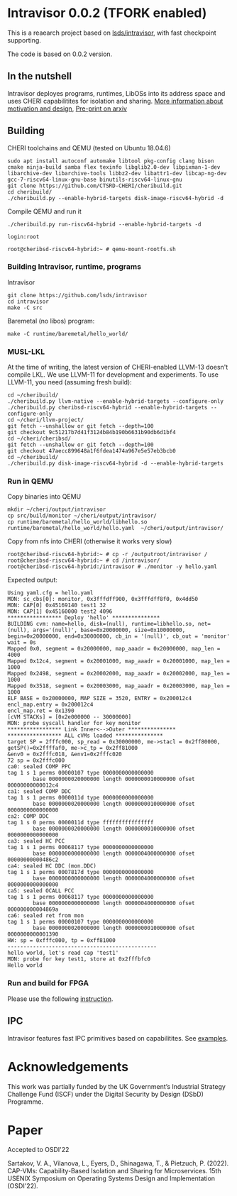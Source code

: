 # Intravisor  0.0.2 (TFORK enabled)

This is a reaearch project based on [lsds/intravisor](https://github.com/lsds/intravisor), with fast checkpoint supporting.

The code is based on 0.0.2 version.


## In the nutshell

Intravisor deployes programs, runtimes, LibOSs into its address space and uses CHERI capabilitites for isolation and sharing.
[More information about motivation and design](https://fosdem.org/2022/schedule/event/tee_intravisor/), [Pre-print on arxiv](https://arxiv.org/abs/2202.05732)

## Building

CHERI toolchains and QEMU (tested on Ubuntu 18.04.6)

```
sudo apt install autoconf automake libtool pkg-config clang bison cmake ninja-build samba flex texinfo libglib2.0-dev libpixman-1-dev libarchive-dev libarchive-tools libbz2-dev libattr1-dev libcap-ng-dev gcc-7-riscv64-linux-gnu-base binutils-riscv64-linux-gnu
git clone https://github.com/CTSRD-CHERI/cheribuild.git
cd cheribuild/
./cheribuild.py --enable-hybrid-targets disk-image-riscv64-hybrid -d
```

Compile QEMU and run it
```
./cheribuild.py run-riscv64-hybrid --enable-hybrid-targets -d

login:root 

root@cheribsd-riscv64-hybrid:~ # qemu-mount-rootfs.sh
```

### Building Intravisor, runtime, programs

Intravisor
```
git clone https://github.com/lsds/intravisor
cd intravisor
make -C src 
```

Baremetal (no libos) program: 
```
make -C runtime/baremetal/hello_world/
```

### MUSL-LKL

At the time of writing, the latest version of CHERI-enabled LLVM-13 doesn't compile LKL. We use  LLVM-11 for development and experiments.
To use LLVM-11, you need (assuming fresh build):
```
cd ~/cheribuild/
./cheribuild.py llvm-native --enable-hybrid-targets --configure-only
./cheribuild.py cheribsd-riscv64-hybrid --enable-hybrid-targets --configure-only
cd ~/cheri/llvm-project/
git fetch --unshallow or git fetch --depth=100
git checkout 9c51217b7d41f3124b84b190b6631b90db6d1bf4
cd ~/cheri/cheribsd/
git fetch --unshallow or git fetch --depth=100
git checkout 47aecc899648a1f6fdea1474a967e5e57eb3bcb0
cd ~/cheribuild/
./cheribuild.py disk-image-riscv64-hybrid -d --enable-hybrid-targets
```

### Run in QEMU

Copy binaries into QEMU

```
mkdir ~/cheri/output/intravisor
cp src/build/monitor ~/cheri/output/intravisor/
cp runtime/baremetal/hello_world/libhello.so runtime/baremetal/hello_world/hello.yaml  ~/cheri/output/intravisor/
```

Copy from nfs into CHERI (otherwise it works very slow)

```
root@cheribsd-riscv64-hybrid:~ # cp -r /outputroot/intravisor /
root@cheribsd-riscv64-hybrid:~ # cd /intravisor/
root@cheribsd-riscv64-hybrid:/intravisor # ./monitor -y hello.yaml 
```

Expected output: 
```
Using yaml.cfg = hello.yaml
MON: sc_cbs[0]: monitor, 0x3fffdff900, 0x3fffdff8f0, 0x4dd50
MON: CAP[0] 0x45169140 test1 32
MON: CAP[1] 0x45160000 test2 4096
***************** Deploy 'hello' ***************
BUILDING cvm: name=hello, disk=(null), runtime=libhello.so, net=(null), args='(null)', base=0x20000000, size=0x10000000, begin=0x20000000, end=0x30000000, cb_in = '(null)', cb_out = 'monitor' wait = 0s
Mapped 0x0, segment = 0x20000000, map_aaadr = 0x20000000, map_len = 4000
Mapped 0x12c4, segment = 0x20001000, map_aaadr = 0x20001000, map_len = 1000
Mapped 0x2498, segment = 0x20002000, map_aaadr = 0x20002000, map_len = 1000
Mapped 0x3518, segment = 0x20003000, map_aaadr = 0x20003000, map_len = 1000
ELF BASE = 0x20000000, MAP SIZE = 3520, ENTRY = 0x200012c4
encl_map.entry = 0x200012c4
encl_map.ret = 0x1390
[cVM STACKs] = [0x2e000000 -- 30000000]
MON: probe syscall handler for key monitor
***************** Link Inner<-->Outer ***************
***************** ALL cVMs loaded ***************
target SP = 2fffc000, sp_read = 0x30000000, me->stacl = 0x2ff80000, getSP()=0x2ffffaf0, me->c_tp = 0x2ff81000
&env0 = 0x2fffc018, &env1=0x2fffc020
72 sp = 0x2fffc000
ca0: sealed COMP PPC
tag 1 s 1 perms 00000107 type 0000000000000000
        base 0000000020000000 length 0000000010000000 ofset 00000000000012c4
ca1: sealed COMP DDC
tag 1 s 1 perms 0000011d type 0000000000000000
        base 0000000020000000 length 0000000010000000 ofset 0000000000000000
ca2: COMP DDC
tag 1 s 0 perms 0000011d type ffffffffffffffff
        base 0000000020000000 length 0000000010000000 ofset 0000000000000000
ca3: sealed HC PCC
tag 1 s 1 perms 00068117 type 0000000000000000
        base 0000000000000000 length 0000004000000000 ofset 00000000000486c2
ca4: sealed HC DDC (mon.DDC)
tag 1 s 1 perms 0007817d type 0000000000000000
        base 0000000000000000 length 0000004000000000 ofset 0000000000000000
ca5: sealed OCALL PCC 
tag 1 s 1 perms 00068117 type 0000000000000000
        base 0000000000000000 length 0000004000000000 ofset 000000000004869a
ca6: sealed ret from mon
tag 1 s 1 perms 00000107 type 0000000000000000
        base 0000000020000000 length 0000000010000000 ofset 0000000000001390
HW: sp = 0xfffc000, tp = 0xff81000
-----------------------------------------------
hello world, let's read cap 'test1' 
MON: probe for key test1, store at 0x2fffbfc0
Hello world
```

### Run and build for FPGA 

Please use the following [instruction](https://github.com/sartakov/CHERI/blob/main/FETT_AWS_F1.md).

## IPC 

Intravisor features fast IPC primitives based on capabilitites. See [examples](runtime/musl-lkl/apps). 


# Acknowledgements

This work was partially funded by the UK Government’s Industrial Strategy Challenge Fund (ISCF) under the Digital Security by Design (DSbD) Programme.

# Paper 

Accepted to OSDI'22

Sartakov, V. A., Vilanova, L., Eyers, D., Shinagawa, T., & Pietzuch, P. (2022). CAP-VMs: Capability-Based Isolation and Sharing for Microservices. 15th USENIX Symposium on Operating Systems Design and Implementation (OSDI'22).


